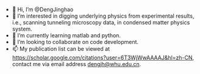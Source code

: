 - 👋 Hi, I’m @DengJinghao
- 👀 I’m interested in digging underlying physics from experimental results, i.e., scanning tunneling microscopy data, in condensed matter physics system. 
- 🌱 I’m currently learning matlab and python. 
- 💞️ I’m looking to collaborate on code development. 
- 📫 My publication list can be viewed at https://scholar.google.com/citations?user=6T3WjWwAAAAJ&hl=zh-CN, 
      contact me via email address dengjh@whu.edu.cn. 

<!---
DengJinghao/DengJinghao is a ✨ special ✨ repository because its `README.md` (this file) appears on your GitHub profile.
You can click the Preview link to take a look at your changes.
--->
